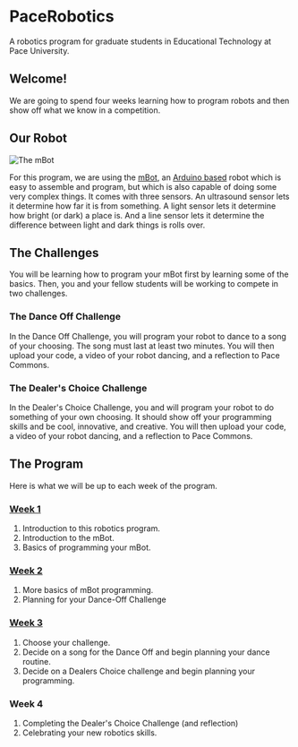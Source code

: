 # PaceRobotics
A robotics program for graduate students in Educational Technology at Pace University.

## Welcome!
We are going to spend four weeks learning how to program robots and then show off what we know in a competition.

## Our Robot
![The mBot](http://www.geeky-gadgets.com/wp-content/uploads/2015/04/mBot-Educational-Robot.jpg)

For this program, we are using the [mBot](http://learn.makeblock.cc/mbot/), an [Arduino based](https://www.arduino.cc/) robot which is easy to assemble and program, but which is also capable of doing some very complex things. 
It comes with three sensors. An ultrasound sensor lets it determine how far it is from something. A light sensor lets it determine how bright (or dark) a place is. And a line sensor lets it determine the difference between light and dark things is rolls over.

## The Challenges
You will be learning how to program your mBot first by learning some of the basics. Then, you and your fellow students will be working to compete in two challenges. 

### The Dance Off Challenge
In the Dance Off Challenge, you will program your robot to dance to a song of your choosing. The song must last at least two minutes. You will then upload your code, a video of your robot dancing, and a reflection to Pace Commons.

### The Dealer's Choice Challenge
In the Dealer's Choice Challenge, you and will program your robot to do something of your own choosing. It should show off your programming skills and be cool, innovative, and creative. You will then upload your code, a video of your robot dancing, and a reflection to Pace Commons.

## The Program
Here is what we will be up to each week of the program.

### [Week 1](https://github.com/drardito/MtVernonRobotics/blob/master/Week1Pace.md)
1. Introduction to this robotics program.
2. Introduction to the mBot.
3. Basics of programming your mBot.

### [Week 2](https://github.com/drardito/MtVernonRobotics/blob/master/Week2Pace.md)
1. More basics of mBot programming.
2. Planning for your Dance-Off Challenge

### [Week 3](https://github.com/drardito/MtVernonRobotics/blob/master/Week3Pace.md)
1. Choose your challenge.
2. Decide on a song for the Dance Off and begin planning your dance routine.
3. Decide on a Dealers Choice challenge and begin planning your programming.

### Week 4
1. Completing the Dealer's Choice Challenge (and reflection)
2. Celebrating your new robotics skills.
